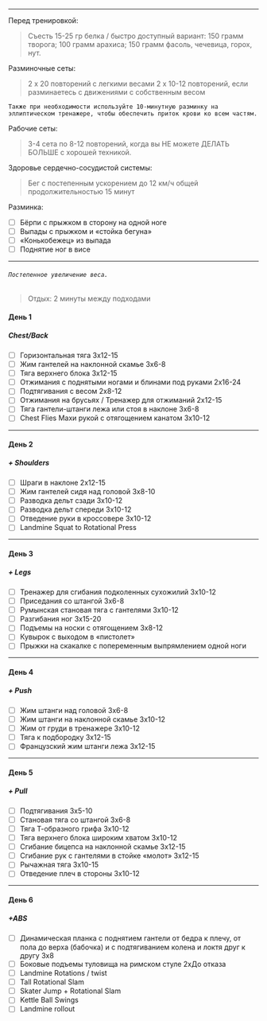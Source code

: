 ***


Перед тренировкой:
> 
> Съесть 15-25 гр белка / быстро доступный вариант: 150 грамм творога; 100 грамм арахиса; 150 грамм фасоль, чечевица, горох, нут.

Разминочные сеты:
> 
> 2 x 20 повторений с легкими весами
> 2 x 10-12 повторений, если разминаетесь с движениями с собственным весом

`Также при необходимости используйте 10-минутную разминку на эллиптическом тренажере, чтобы обеспечить приток крови ко всем частям.`

Рабочие сеты:
> 
> 3-4 сета по 8-12 повторений, когда вы НЕ можете ДЕЛАТЬ БОЛЬШЕ с хорошей техникой.

Здоровье сердечно-сосудистой системы:	
> Бег с постепенным ускорением до 12 км/ч общей продолжительностью 15 минут

Разминка:
- [ ] Бёрпи с прыжком в сторону на одной ноге
- [ ] Выпады с прыжком и «стойка бегуна»
- [ ] «Конькобежец» из выпада
- [ ] Поднятие ног в висе

***
###### ```Постепенное увеличение веса.```

> Отдых: 2 минуты между подходами

#### День 1

##### Chest/Back
- [ ] Горизонтальная тяга 3x12-15
- [ ] Жим гантелей на наклонной скамье 3x6-8
- [ ] Тяга верхнего блока 3x12-15
- [ ] Отжимания с поднятыми ногами и блинами под руками 2x16-24
- [ ] Подтягивания с весом 2x8-12
- [ ] Отжимания на брусьях / Тренажер для отжиманий 2x12-15
- [ ] Тяга гантели-штанги лежа или стоя в наклоне 3x6-8
- [ ] Chest Flies Махи рукой с отягощением канатом 3x10-12

***

#### День 2

##### + Shoulders
- [ ] Шраги в наклоне 2x12-15
- [ ] Жим гантелей сидя над головой 3x8-10
- [ ] Разводка дельт сзади 3x10-12
- [ ] Разводка дельт спереди 3x10-12
- [ ] Отведение руки в кроссовере 3x10-12
- [ ] Landmine Squat to Rotational Press

***

#### День 3

##### + Legs
- [ ] Тренажер для сгибания подколенных сухожилий 3x10-12
- [ ] Приседания со штангой 3x6-8
- [ ] Румынская становая тяга с гантелями 3x10-12
- [ ] Разгибания ног 3x15-20
- [ ] Подъемы на носки с отягощением 3x8-12
- [ ] Кувырок с выходом в «пистолет»
- [ ] Прыжки на скакалке с попеременным выпрямлением одной ноги

***

#### День 4

##### + Push
- [ ] Жим штанги над головой 3x6-8
- [ ] Жим штанги на наклонной скамье 3x10-12
- [ ] Жим от груди в тренажере 3x10-12
- [ ] Тяга к подбородку 3x12-15
- [ ] Французский жим штанги лежа 3x12-15

***
#### День 5

##### + Pull
- [ ] Подтягивания 3x5-10
- [ ] Становая тяга со штангой 3x6-8
- [ ] Тяга Т-образного грифа 3x10-12
- [ ] Тяга верхнего блока широким хватом 3x10-12
- [ ] Сгибание бицепса на наклонной скамье 3x12-15
- [ ] Сгибание рук с гантелями в стойке «молот» 3x12-15
- [ ] Рычажная тяга 3x10-15
- [ ] Отведение плеч в стороны 3x10-12

***

#### День 6

##### +ABS
- [ ] Динамическая планка с поднятием гантели от бедра к плечу, от пола до верха (бабочка) и с подтягиванием колена и локтя друг к другу 3x8
- [ ] Боковые подъемы туловища на римском стуле 2xДо отказа
- [ ] Landmine Rotations / twist
- [ ] Tall Rotational Slam
- [ ] Skater Jump + Rotational Slam
- [ ] Kettle Ball Swings
- [ ] Landmine rollout

